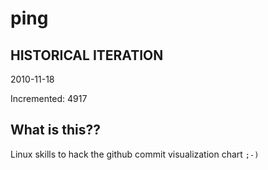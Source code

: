 # ping

## HISTORICAL ITERATION
2010-11-18

Incremented: 4917

## What is this?? 
Linux skills to hack the github commit visualization chart `;-)`
